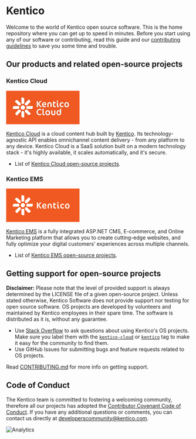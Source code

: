# Kentico

Welcome to the world of Kentico open source software. This is the home repository where you can get up to speed in minutes. Before you start using any of our software or contributing, read this guide and our [contributing guidelines](https://github.com/Kentico/Home/blob/master/CONTRIBUTING.md) to save you some time and trouble. 

## Our products and related open-source projects
### Kentico Cloud
![Kentico Cloud logo](https://github.com/Kentico/Home/blob/master/images/kentico_cloud_logotype_RGB_200px.png)

[Kentico Cloud](https://kenticocloud.com/) is a cloud content hub built by [Kentico](https://www.kentico.com/). Its technology-agnostic API enables omnichannel content delivery - from any platform to any device. Kentico Cloud is a SaaS solution built on a modern technology stack - it's highly available, it scales automatically, and it's secure.

* List of [Kentico Cloud open-source projects](https://github.com/topics/kentico-cloud).


### Kentico EMS
![Kentico EMS logo](https://github.com/Kentico/Home/blob/master/images/kentico_rgb_small_200px.png)

[Kentico EMS](https://www.kentico.com/) is a fully integrated ASP.NET CMS, E-commerce, and Online Marketing platform that allows you to create cutting-edge websites, and fully optimize your digital customers’ experiences across multiple channels.

* List of [Kentico EMS open-source projects](https://github.com/topics/kentico-ems).

## Getting support for open-source projects

**Disclaimer:** Please note that the level of provided support is always determined by the LICENSE file of a given open-source project. Unless stated otherwise, Kentico Software does not provide support nor testing for open source software. OS projects are developed by volunteers and maintained by Kentico employees in their spare time. The software is distributed as it is, without any guarantee.

- Use [Stack Overflow](https://stackoverflow.com/) to ask questions about using Kentico's OS projects. Make sure you label them with the [`kentico-cloud`](https://stackoverflow.com/questions/ask?tags=kentico-cloud) or [`kentico`](https://stackoverflow.com/questions/ask?tags=kentico) tag to make it easy for the community to find them.
- Use GitHub Issues for submitting bugs and feature requests related to OS projects.

Read [CONTRIBUTING.md](https://github.com/Kentico/Home/blob/master/CONTRIBUTING.md#where-to-get-support) for more info on getting support.

## Code of Conduct

The Kentico team is committed to fostering a welcoming community, therefore all our projects has adopted the [Contributor Covenant Code of Conduct](https://github.com/Kentico/Home/blob/master/CODE_OF_CONDUCT.md). If you have any additional questions or comments, you can contact us directly at developerscommunity@kentico.com.

![Analytics](https://kentico-ga-beacon.azurewebsites.net/api/UA-69014260-4/Kentico/Home?pixel)

